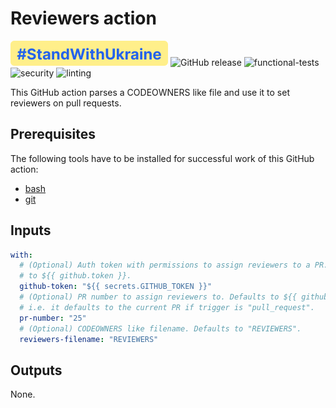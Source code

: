 # Reviewers action

[![Stand With Ukraine](https://raw.githubusercontent.com/vshymanskyy/StandWithUkraine/main/badges/StandWithUkraine.svg)](https://stand-with-ukraine.pp.ua)
![GitHub release](https://img.shields.io/github/v/release/fabasoad/reviewers-action?include_prereleases)
![functional-tests](https://github.com/fabasoad/reviewers-action/actions/workflows/functional-tests.yml/badge.svg)
![security](https://github.com/fabasoad/reviewers-action/actions/workflows/security.yml/badge.svg)
![linting](https://github.com/fabasoad/reviewers-action/actions/workflows/linting.yml/badge.svg)

This GitHub action parses a CODEOWNERS like file and use it to set reviewers on
pull requests.

## Prerequisites

The following tools have to be installed for successful work of this GitHub action:

- [bash](https://www.gnu.org/software/bash/)
- [git](https://git-scm.com/)

## Inputs

```yaml
with:
  # (Optional) Auth token with permissions to assign reviewers to a PR. Defaults
  # to ${{ github.token }}.
  github-token: "${{ secrets.GITHUB_TOKEN }}"
  # (Optional) PR number to assign reviewers to. Defaults to ${{ github.event.pull_request.number }},
  # i.e. it defaults to the current PR if trigger is "pull_request".
  pr-number: "25"
  # (Optional) CODEOWNERS like filename. Defaults to "REVIEWERS".
  reviewers-filename: "REVIEWERS"
```

## Outputs

None.
